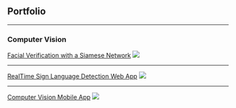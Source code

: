 ## Portfolio

---

### Computer Vision 

[Facial Verification with a Siamese Network](/01_Facial_Verification_page.md)
<img src="images/dummy_thumbnail.jpg?raw=true"/>

---
[RealTime Sign Language Detection Web App](/pdf/sample_presentation.pdf)
<img src="images/dummy_thumbnail.jpg?raw=true"/>

---
[Computer Vision Mobile App](http://example.com/)
<img src="images/dummy_thumbnail.jpg?raw=true"/>
